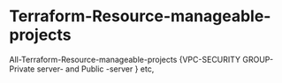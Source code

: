 # Terraform-Resource-manageable-projects
All-Terraform-Resource-manageable-projects {VPC-SECURITY GROUP- Private server- and Public -server } etc,
